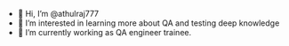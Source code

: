 - 👋 Hi, I’m @athulraj777
- 👀 I’m interested in learning more about QA and testing deep knowledge
- 🌱 I’m currently working as QA engineer trainee.



<!---
athulraj777/athulraj777 is a ✨ special ✨ repository because its `README.md` (this file) appears on your GitHub profile.
You can click the Preview link to take a look at your changes.
--->
